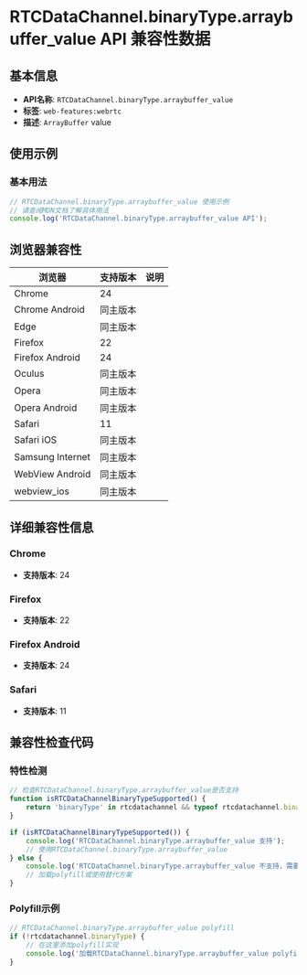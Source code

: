 # RTCDataChannel.binaryType.arraybuffer_value API 兼容性数据

## 基本信息

- **API名称**: `RTCDataChannel.binaryType.arraybuffer_value`
- **标签**: `web-features:webrtc`
- **描述**: `ArrayBuffer` value

## 使用示例

### 基本用法

```javascript
// RTCDataChannel.binaryType.arraybuffer_value 使用示例
// 请查阅MDN文档了解具体用法
console.log('RTCDataChannel.binaryType.arraybuffer_value API');
```

## 浏览器兼容性

| 浏览器 | 支持版本 | 说明 |
|--------|----------|------|
| Chrome | 24 |  |
| Chrome Android | 同主版本 |  |
| Edge | 同主版本 |  |
| Firefox | 22 |  |
| Firefox Android | 24 |  |
| Oculus | 同主版本 |  |
| Opera | 同主版本 |  |
| Opera Android | 同主版本 |  |
| Safari | 11 |  |
| Safari iOS | 同主版本 |  |
| Samsung Internet | 同主版本 |  |
| WebView Android | 同主版本 |  |
| webview_ios | 同主版本 |  |

## 详细兼容性信息

### Chrome

- **支持版本**: 24

### Firefox

- **支持版本**: 22

### Firefox Android

- **支持版本**: 24

### Safari

- **支持版本**: 11

## 兼容性检查代码

### 特性检测

```javascript
// 检查RTCDataChannel.binaryType.arraybuffer_value是否支持
function isRTCDataChannelBinaryTypeSupported() {
    return 'binaryType' in rtcdatachannel && typeof rtcdatachannel.binaryType === 'function';
}

if (isRTCDataChannelBinaryTypeSupported()) {
    console.log('RTCDataChannel.binaryType.arraybuffer_value 支持');
    // 使用RTCDataChannel.binaryType.arraybuffer_value
} else {
    console.log('RTCDataChannel.binaryType.arraybuffer_value 不支持，需要polyfill');
    // 加载polyfill或使用替代方案
}
```

### Polyfill示例

```javascript
// RTCDataChannel.binaryType.arraybuffer_value polyfill
if (!rtcdatachannel.binaryType) {
    // 在这里添加polyfill实现
    console.log('加载RTCDataChannel.binaryType.arraybuffer_value polyfill');
}
```

